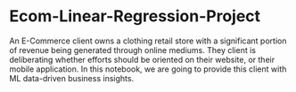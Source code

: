 # Ecom-Linear-Regression-Project
An E-Commerce client owns a clothing retail store with a significant portion of revenue being generated through online mediums.  They client is deliberating whether efforts should be oriented on their website, or their mobile application.   In this notebook, we are going to provide this client with ML data-driven business insights.  
